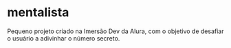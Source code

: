# mentalista
Pequeno projeto criado na Imersão Dev da Alura, com o objetivo de desafiar o usuário a adivinhar o número secreto.
